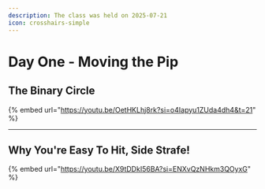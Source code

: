 ```yaml
---
description: The class was held on 2025-07-21
icon: crosshairs-simple
---
```


# Day One - Moving the Pip

## The Binary Circle

{% embed url="https://youtu.be/OetHKLhj8rk?si=o4Iapyu1ZUda4dh4&t=21" %}

***

## Why You're Easy To Hit, Side Strafe!

{% embed url="https://youtu.be/X9tDDkI56BA?si=ENXvQzNHkm3QOyxG" %}
